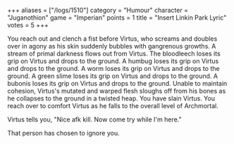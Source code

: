 +++
aliases = ["/logs/1510"]
category = "Humour"
character = "Juganothion"
game = "Imperian"
points = 1
title = "Insert Linkin Park Lyric"
votes = 5
+++

You reach out and clench a fist before Virtus, who screams and doubles over in 
agony as his skin suddenly bubbles with gangrenous growths.
A stream of primal darkness flows out from Virtus.
The bloodleech loses its grip on Virtus and drops to the ground.
A humbug loses its grip on Virtus and drops to the ground.
A worm loses its grip on Virtus and drops to the ground.
A green slime loses its grip on Virtus and drops to the ground.
A bubonis loses its grip on Virtus and drops to the ground.
Unable to maintain cohesion, Virtus\'s mutated and warped flesh sloughs off from
his bones as he collapses to the ground in a twisted heap.
You have slain Virtus.
You reach over to comfort Virtus as he falls to the overall level of 
Archmortal.


Virtus tells you, "Nice afk kill. Now come try while I\'m here.\"


That person has chosen to ignore you.
